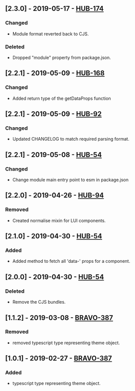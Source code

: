 ## [2.3.0] - 2019-05-17 - [HUB-174](https://creditandfinance.atlassian.net/browse/HUB-174)
### Changed
- Module format reverted back to CJS.
### Deleted
- Dropped "module" property from package.json.

## [2.2.1] - 2019-05-09 - [HUB-168](https://creditandfinance.atlassian.net/browse/HUB-168)
### Changed
- Added return type of the getDataProps function

## [2.2.1] - 2019-05-09 - [HUB-92](https://creditandfinance.atlassian.net/browse/HUB-92)
### Changed
- Updated CHANGELOG to match required parsing format.

## [2.2.1] - 2019-05-08 - [HUB-54](https://creditandfinance.atlassian.net/browse/HUB-54)
### Changed
- Change module main entry point to esm in package.json

## [2.2.0] - 2019-04-26 - [HUB-94](https://creditandfinance.atlassian.net/browse/HUB-94)
### Removed
- Created normalise mixin for LUI components.

## [2.1.0] - 2019-04-30 - [HUB-54](https://creditandfinance.atlassian.net/browse/HUB-54)
### Added
- Added method to fetch all 'data-' props for a component.

## [2.0.0] - 2019-04-30 - [HUB-54](https://creditandfinance.atlassian.net/browse/HUB-54)
### Deleted
- Remove the CJS bundles.

## [1.1.2] - 2019-03-08 - [BRAVO-387](https://creditandfinance.atlassian.net/browse/BRAVO-387)
### Removed
- removed typescript type representing theme object.

## [1.0.1] - 2019-02-27 - [BRAVO-387](https://creditandfinance.atlassian.net/browse/BRAVO-387)
### Added
- typescript type representing theme object.